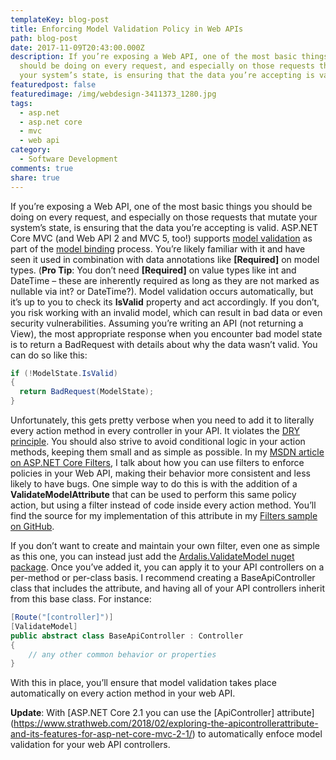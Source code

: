```yaml
---
templateKey: blog-post
title: Enforcing Model Validation Policy in Web APIs
path: blog-post
date: 2017-11-09T20:43:00.000Z
description: If you’re exposing a Web API, one of the most basic things you
  should be doing on every request, and especially on those requests that mutate
  your system’s state, is ensuring that the data you’re accepting is valid.
featuredpost: false
featuredimage: /img/webdesign-3411373_1280.jpg
tags:
  - asp.net
  - asp.net core
  - mvc
  - web api
category:
  - Software Development
comments: true
share: true
---
```

If you’re exposing a Web API, one of the most basic things you should be doing on every request, and especially on those requests that mutate your system’s state, is ensuring that the data you’re accepting is valid. ASP.NET Core MVC (and Web API 2 and MVC 5, too!) supports [model validation](https://docs.microsoft.com/en-us/aspnet/core/mvc/models/validation) as part of the [model binding](https://docs.microsoft.com/en-us/aspnet/core/mvc/models/model-binding) process. You’re likely familiar with it and have seen it used in combination with data annotations like **\[Required]** on model types. (**Pro Tip**: You don’t need **\[Required]** on value types like int and DateTime – these are inherently required as long as they are not marked as nullable via int? or DateTime?). Model validation occurs automatically, but it’s up to you to check its **IsValid** property and act accordingly. If you don’t, you risk working with an invalid model, which can result in bad data or even security vulnerabilities. Assuming you’re writing an API (not returning a View), the most appropriate response when you encounter bad model state is to return a BadRequest with details about why the data wasn’t valid. You can do so like this:

```csharp
if (!ModelState.IsValid)
{
  return BadRequest(ModelState);
}
```

Unfortunately, this gets pretty verbose when you need to add it to literally every action method in every controller in your API. It violates the [DRY principle](http://deviq.com/don-t-repeat-yourself/). You should also strive to avoid conditional logic in your action methods, keeping them small and as simple as possible. In my [MSDN article on ASP.NET Core Filters](https://ardalis.com/real-world-aspnet-core-mvc-filters), I talk about how you can use filters to enforce policies in your Web API, making their behavior more consistent and less likely to have bugs. One simple way to do this is with the addition of a **ValidateModelAttribute** that can be used to perform this same policy action, but using a filter instead of code inside every action method. You’ll find the source for my implementation of this attribute in my [Filters sample on GitHub](https://github.com/ardalis/GettingStartedWithFilters).

If you don’t want to create and maintain your own filter, even one as simple as this one, you can instead just add the [Ardalis.ValidateModel nuget package](https://www.nuget.org/packages/Ardalis.ValidateModel). Once you’ve added it, you can apply it to your API controllers on a per-method or per-class basis. I recommend creating a BaseApiController class that includes the attribute, and having all of your API controllers inherit from this base class. For instance:

```csharp
[Route("[controller]")]
[ValidateModel]
public abstract class BaseApiController : Controller
{
    // any other common behavior or properties
}
```

With this in place, you’ll ensure that model validation takes place automatically on every action method in your web API.

**Update**: With [ASP.NET Core 2.1 you can use the \[ApiController] attribute](https://www.strathweb.com/2018/02/exploring-the-apicontrollerattribute-and-its-features-for-asp-net-core-mvc-2-1/) to automatically enfoce model validation for your web API controllers.
